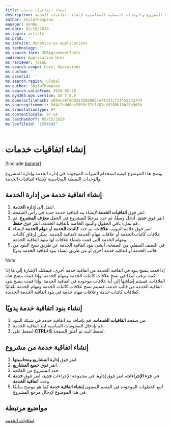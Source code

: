 ```yaml
---
title: إنشاء اتفاقيات خدمات
description: يوضح هذا الموضوع كيفية استخدام الميزات الموجودة في إدارة الخدمة وإدارة المشروع والوحدات النمطية المحاسبية لإنشاء اتفاقيات الخدمة.
author: ShylaThompson
manager: AnnBe
ms.date: 02/19/2018
ms.topic: article
ms.prod: ''
ms.service: dynamics-ax-applications
ms.technology: ''
ms.search.form: SMAAgreementTable
audience: Application User
ms.reviewer: josaw
ms.search.scope: Core, Operations
ms.custom: ''
ms.assetid: ''
ms.search.region: Global
ms.author: ShylaThompson
ms.search.validFrom: 2016-02-28
ms.dyn365.ops.version: AX 7.0.0
ms.openlocfilehash: a094ce9f0d9323b089055e74d41cf1f45323a7d4
ms.sourcegitcommit: 9d4c7edd0ae2053c37c7d81cdd180b16bf3a9d3b
ms.translationtype: HT
ms.contentlocale: ar-SA
ms.lasthandoff: 05/15/2019
ms.locfileid: "1554542"
---
```

# <a name="create-service-agreements"></a>إنشاء اتفاقيات خدمات

[!include [banner](../includes/banner.md)]

يوضح هذا الموضوع كيفية استخدام الميزات الموجودة في إدارة الخدمة وإدارة المشروع والوحدات النمطية المحاسبية لإنشاء اتفاقيات الخدمة.

## <a name="create-a-service-agreement-from-service-management"></a>إنشاء اتفاقية خدمة من إدارة الخدمة

1. انتقل إلى **إدارة الخدمة**.
2. انقر فوق **اتفاقيات الخدمة** لإنشاء بند اتفاقية خدمة جديد في رأس الصفحة. 
3. انقر فوق **جديد**. أدخل وصفًا، ثم حدد مرجعًا للمشروع في الحقل **معرّف المشروع**، ثم قم بملء باقي الحقول والبنود الخاصة باتفاقية الخدمة. انقر فوق **حفظ**.
4. انقر فوق علامة التبويب **علاقات**، ثم حدد **كائنات الخدمة** أو **مهام الخدمة** لإنشاء علاقات كائنات الخدمة أو علاقات مهام الخدمة لاتفاقية الخدمة. يمكن إرفاق كائنات ومهام الخدمة التي قمت بإنشاء علاقات لها ببنود اتفاقية الخدمة.
5. في النصف السفلي من الصفحة، أنشئ بنود اتفاقية الخدمة عن طريق نسخ البنود من قالب الخدمة أو اتفاقية خدمة أخرى أو عن طريق إنشاء بنود اتفاقية الخدمة يدويًا.

> [!NOTE]
> إذا قمت بنسخ بنود في اتفاقية الخدمة من اتفاقية خدمة أخرى، فيمكنك الإشارة إلى ما إذا كنت ترغب أيضًا في نسخ علاقات كائنات الخدمة ومهام الخدمة. وإذا قمت بنسخ هذه العلاقات، فستتم إضافتها إلى أية علاقات موجودة في اتفاقية الخدمة. وإذا قمت بنسخ بنود اتفاقية الخدمة من قالب خدمة، فسيتم نسخ علاقات كائنات الخدمة ومهام الخدمة تلقائيًا كعلاقات كائنات خدمة وعلاقات مهام خدمة في بنود اتفاقية الخدمة الجديدة.

## <a name="create-service-agreement-lines-manually"></a>إنشاء بنود اتفاقية خدمة يدويًا

1. من صفحة **اتفاقيات الخدمات**، قم بإضافة بند اتفاقية خدمة في شبكة البنود. 
2. قم بإدخال المعلومات المناسبة لبند اتفاقية الخدمة. 
3. اضغط على **CTRL+S** لحفظ البند ثم أغلق الصفحة.

## <a name="create-a-service-agreement-from-project"></a>إنشاء اتفاقية خدمة من مشروع

1. انقر فوق **إدارة المشاريع ومحاسبتها**.
2. انقر فوق **جميع المشاريع**.
3. حدد المشروع من القائمة.
4. في **جزء الإجراءات**، انقر فوق **إدارة**. في مجموعة الإجراءات **جديد**، انقر فوق **خدمة** وحدد **اتفاقية الخدمة**.
5. اتبع الخطوات الموجودة في القسم المعنون **إنشاء اتفاقية خدمة** كما هو موضح سابقًا في هذا الموضوع لإدخال مرجع المشروع.


## <a name="related-topics"></a>مواضيع مرتبطة

[اتفاقيات الخدمة](service-agreements.md)


